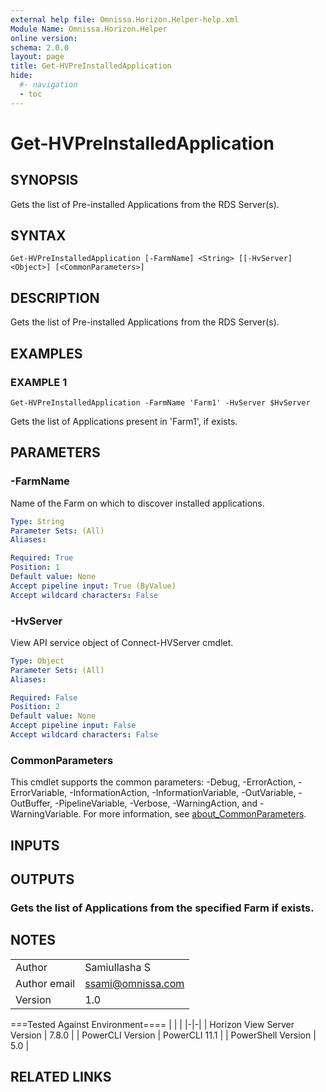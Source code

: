 ```yaml
---
external help file: Omnissa.Horizon.Helper-help.xml
Module Name: Omnissa.Horizon.Helper
online version:
schema: 2.0.0
layout: page
title: Get-HVPreInstalledApplication
hide:
  #- navigation
  - toc
---
```


# Get-HVPreInstalledApplication

## SYNOPSIS
Gets the list of Pre-installed Applications from the RDS Server(s).

## SYNTAX

```
Get-HVPreInstalledApplication [-FarmName] <String> [[-HvServer] <Object>] [<CommonParameters>]
```

## DESCRIPTION
Gets the list of Pre-installed Applications from the RDS Server(s).

## EXAMPLES

### EXAMPLE 1
```
Get-HVPreInstalledApplication -FarmName 'Farm1' -HvServer $HvServer
```

Gets the list of Applications present in 'Farm1', if exists.

## PARAMETERS

### -FarmName
Name of the Farm on which to discover installed applications.

```yaml
Type: String
Parameter Sets: (All)
Aliases:

Required: True
Position: 1
Default value: None
Accept pipeline input: True (ByValue)
Accept wildcard characters: False
```

### -HvServer
View API service object of Connect-HVServer cmdlet.

```yaml
Type: Object
Parameter Sets: (All)
Aliases:

Required: False
Position: 2
Default value: None
Accept pipeline input: False
Accept wildcard characters: False
```

### CommonParameters
This cmdlet supports the common parameters: -Debug, -ErrorAction, -ErrorVariable, -InformationAction, -InformationVariable, -OutVariable, -OutBuffer, -PipelineVariable, -Verbose, -WarningAction, and -WarningVariable. For more information, see [about_CommonParameters](http://go.microsoft.com/fwlink/?LinkID=113216).

## INPUTS

## OUTPUTS

### Gets the list of Applications from the specified Farm if exists.
## NOTES
| | |
|-|-|
| Author | Samiullasha S |
| Author email | ssami@omnissa.com |
| Version | 1.0 |

===Tested Against Environment====
| | |
|-|-|
| Horizon View Server Version | 7.8.0 |
| PowerCLI Version | PowerCLI 11.1 |
| PowerShell Version | 5.0 |

## RELATED LINKS
